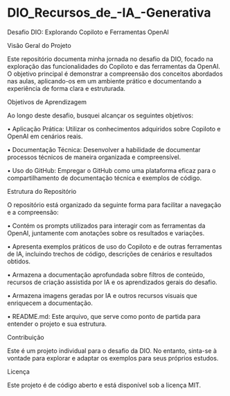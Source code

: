 # DIO_Recursos_de_-IA_-Generativa

Desafio DIO: Explorando Copiloto e Ferramentas OpenAI

Visão Geral do Projeto

Este repositório documenta minha jornada no desafio da DIO, focado na exploração das funcionalidades do Copiloto e das ferramentas da OpenAI. O objetivo principal é demonstrar a compreensão dos conceitos abordados nas aulas, aplicando-os em um ambiente prático e documentando a experiência de forma clara e estruturada.

Objetivos de Aprendizagem

Ao longo deste desafio, busquei alcançar os seguintes objetivos:

•
Aplicação Prática: Utilizar os conhecimentos adquiridos sobre Copiloto e OpenAI em cenários reais.

•
Documentação Técnica: Desenvolver a habilidade de documentar processos técnicos de maneira organizada e compreensível.

•
Uso do GitHub: Empregar o GitHub como uma plataforma eficaz para o compartilhamento de documentação técnica e exemplos de código.

Estrutura do Repositório

O repositório está organizado da seguinte forma para facilitar a navegação e a compreensão:

•
Contém os prompts utilizados para interagir com as ferramentas da OpenAI, juntamente com anotações sobre os resultados e variações.

•
Apresenta exemplos práticos de uso do Copiloto e de outras ferramentas de IA, incluindo trechos de código, descrições de cenários e resultados obtidos.

•
Armazena a documentação aprofundada sobre filtros de conteúdo, recursos de criação assistida por IA e os aprendizados gerais do desafio.

•
Armazena imagens geradas por IA e outros recursos visuais que enriquecem a documentação.

•
README.md: Este arquivo, que serve como ponto de partida para entender o projeto e sua estrutura.

Contribuição

Este é um projeto individual para o desafio da DIO. No entanto, sinta-se à vontade para explorar e adaptar os exemplos para seus próprios estudos.

Licença

Este projeto é de código aberto e está disponível sob a licença MIT.
